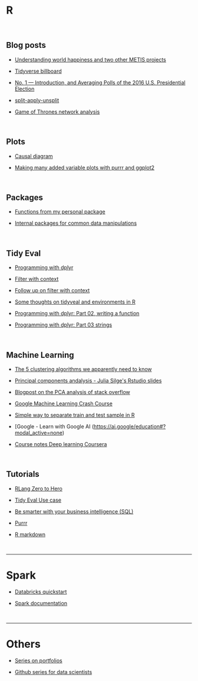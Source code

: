 # R






<br>

## Blog posts

+ [Understanding world happiness and two other METIS projects](http://emilygeller.info/)

+ [Tidyverse billboard](http://www.njtierney.com/post/2017/11/07/tidyverse-billboard/)

+ [No. 1 — Introduction, and Averaging Polls of the 2016 U.S. Presidential Election](http://www.thecrosstab.com/datascience/r-1/)

+ [split-apply-unsplit](https://coolbutuseless.bitbucket.io/2018/03/03/split-apply-combine-my-search-for-a-replacement-for-group_by---do/)

+ [Game of Thrones network analysis](https://shirinsplayground.netlify.com/2018/03/got_network/)


<br>

## Plots

+ [Causal diagram](https://vilmaromero.github.io/post/2017-02-14-causal-diagram/)

+ [Making many added variable plots with purrr and ggplot2 ](https://aosmith.rbind.io/2018/01/31/added-variable-plots/)




<br>

## Packages

+ [Functions from my personal package](http://www.dandersondata.com/post/sharing-some-functions-from-my-personal-r-package/)

+ [Internal packages for common data manipulations](http://jonthegeek.com/2018/02/19/internal-packages-for-common-data-manipulations/)

<br>




## Tidy Eval

+ [Programming with dplyr](http://dplyr.tidyverse.org/articles/programming.html)

+ [Filter with context](https://purrple.cat/blog/2017/06/28/filter-with-context/)

+ [Follow up on filter with context](https://purrple.cat/blog/2018/03/02/multiple-lags-with-tidy-evaluation/)

+ [Some thoughts on tidyveal and environments in R](http://data-se.netlify.com/2017/11/16/tidyeval_basense/)

+ [Programming with dplyr: Part 02, writing a function](http://data-se.netlify.com/2017/07/06/prop_fav/)

+ [Programming with dplyr: Part 03 strings](http://data-se.netlify.com/2017/08/09/dplyr_strings/)



<br>

## Machine Learning

+ [The 5 clustering algorithms we apparently need to know](https://towardsdatascience.com/the-5-clustering-algorithms-data-scientists-need-to-know-a36d136ef68)

+ [Principal components andalysis - Julia Silge's Rstudio slides](https://speakerdeck.com/juliasilge/understanding-principal-component-analysis-using-stack-overflow-data)

+ [Blogpost on the PCA analysis of stack overflow](https://stackoverflow.blog/2018/02/28/evaluating-options-amazons-hq2-using-stack-overflow-data/?utm_content=buffer5384c&utm_medium=social&utm_source=twitter.com&utm_campaign=buffer)

+ [Google Machine Learning Crash Course](https://developers.google.com/machine-learning/crash-course/)

+ [Simple way to separate train and test sample in R](http://data-se.netlify.com/2017/10/17/train-test/)

+ [Google - Learn with Google AI (https://ai.google/education#?modal_active=none)

+ [Course notes Deep learning Coursera](https://www.slideshare.net/TessFerrandez/notes-from-coursera-deep-learning-courses-by-andrew-ng)



<br>

## Tutorials

+ [RLang Zero to Hero](https://towardsdatascience.com/r-lang-zero-to-hero-c59a9f66841c)

+ [Tidy Eval Use case](http://www.dandersondata.com/post/a-tidyeval-use-case/)

+ [Be smarter with your business intelligence (SQL)](https://page.data.world/be-smarter-with-your-business-intelligence)

+ [Purrr](https://towardsdatascience.com/functional-programming-in-r-with-purrr-469e597d0229)

+ [R markdown](https://rviews.rstudio.com/2017/11/07/automating-summary-of-surveys-with-rmarkdown/)


<br><hr>

# Spark

+ [Databricks quickstart](https://databricks.com/product/getting-started-guide/quick-start)

+ [Spark documentation](https://spark.apache.org/docs/latest/)



<br><hr>

# Others

+ [Series on portfolios](https://www.dataquest.io/blog/how-to-share-data-science-portfolio/)

+ [Github series for data scientists](https://github.com/blog/2494-github-for-data-scientists-a-webcast-series)
